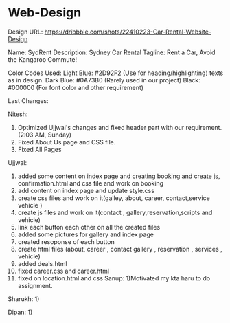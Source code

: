 ﻿# Web-Design

Design URL: https://dribbble.com/shots/22410223-Car-Rental-Website-Design


Name: SydRent
Description: Sydney Car Rental
Tagline: Rent a Car, Avoid the Kangaroo Commute!


Color Codes Used:
Light Blue: #2D92F2    (Use for heading/highlighting) texts as in design.
Dark Blue: #0A73B0     (Rarely used in our project)
Black: #000000         (For font color and other requirement)


Last Changes:

Nitesh:
1) Optimized Ujjwal's changes and fixed header part with our requirement. (2:03 AM, Sunday)
2) Fixed About Us page and CSS file.
3) Fixed All Pages

Ujjwal:
1) added some content on index page and creating booking and create js, confirmation.html and css file and work on booking
2) add content on index page and update style.css
3) create css files and work on it(galley, about, career, contact,service vehicle )
4) create js files and work on it(contact , gallery,reservation,scripts and vehicle)
5) link each button each other on all the created files 
6) added some pictures for gallery and index page
7) created resoponse of each button
8) create html files (about, career , contact gallery , reservation , services , vehicle)
9) added deals.html
10) fixed career.css and career.html
11) fixed on location.html and css
Sanup:
1)Motivated my kta haru to do assignment.


Sharukh:
1)

Dipan:
1)
